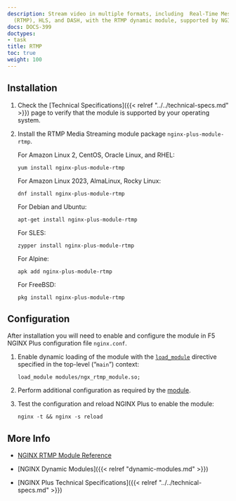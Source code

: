 ```yaml
---
description: Stream video in multiple formats, including  Real-Time Messaging Protocol
  (RTMP), HLS, and DASH, with the RTMP dynamic module, supported by NGINX, Inc.
docs: DOCS-399
doctypes:
- task
title: RTMP
toc: true
weight: 100
---
```


<span id="install"></span>
## Installation

1. Check the [Technical Specifications]({{< relref "../../technical-specs.md" >}}) page to verify that the module is supported by your operating system.

2. Install the RTMP Media Streaming module package `nginx-plus-module-rtmp`.

   For Amazon Linux 2, CentOS, Oracle Linux, and RHEL:

   ```shell
   yum install nginx-plus-module-rtmp
   ```

   For Amazon Linux 2023, AlmaLinux, Rocky Linux:

   ```shell
   dnf install nginx-plus-module-rtmp
   ```

   For Debian and Ubuntu:

   ```shell
   apt-get install nginx-plus-module-rtmp
   ```

   For SLES:

   ```shell
   zypper install nginx-plus-module-rtmp
   ```

   For Alpine:

   ```shell
   apk add nginx-plus-module-rtmp
   ```

   For FreeBSD:

   ```shell
   pkg install nginx-plus-module-rtmp
   ```


<span id="configure"></span>

## Configuration

After installation you will need to enable and configure the module in F5 NGINX Plus configuration file `nginx.conf`.

1. Enable dynamic loading of the module with the [`load_module`](https://nginx.org/en/docs/ngx_core_module.html#load_module) directive specified in the top-level (“`main`”) context:

   ```nginx
   load_module modules/ngx_rtmp_module.so;
   ```

2. Perform additional configuration as required by the [module](https://github.com/arut/nginx-rtmp-module).

3. Test the configuration and reload NGINX Plus to enable the module:

   ```shell
   nginx -t && nginx -s reload
   ```


<span id="info"></span>
## More Info

- [NGINX RTMP Module Reference](https://github.com/arut/nginx-rtmp-module)

- [NGINX Dynamic Modules]({{< relref "dynamic-modules.md" >}})

- [NGINX Plus Technical Specifications]({{< relref "../../technical-specs.md" >}})
